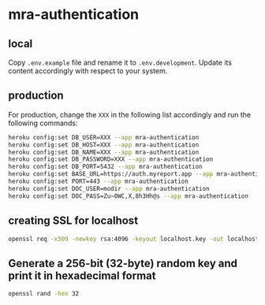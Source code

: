 # mra-authentication

## local
Copy `.env.example` file and rename it to `.env.development`.
Update its content accordingly with respect to your system. 

## production

For production, change the `XXX` in the following list accordingly and run the following commands:

```bash
heroku config:set DB_USER=XXX --app mra-authentication
heroku config:set DB_HOST=XXX --app mra-authentication
heroku config:set DB_NAME=XXX --app mra-authentication
heroku config:set DB_PASSWORD=XXX --app mra-authentication
heroku config:set DB_PORT=5432 --app mra-authentication
heroku config:set BASE_URL=https://auth.myreport.app --app mra-authentication
heroku config:set PORT=443 --app mra-authentication
heroku config:set DOC_USER=modir --app mra-authentication
heroku config:set DOC_PASS=Zu~0WC,X,8h3Hh@s --app mra-authentication
```

## creating SSL for localhost

```bash
openssl req -x509 -newkey rsa:4096 -keyout localhost.key -out localhost.crt -days 365 -nodes -subj "/CN=localhost"

```

## Generate a 256-bit (32-byte) random key and print it in hexadecimal format
```bash 
openssl rand -hex 32
```
